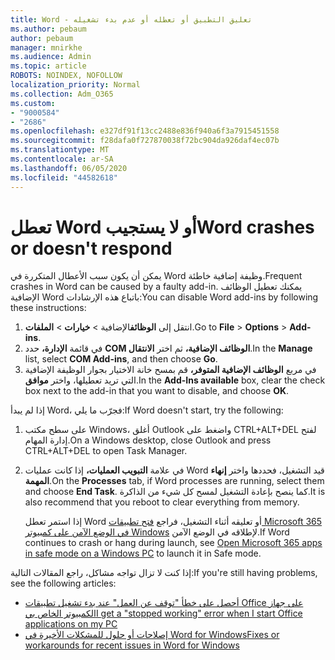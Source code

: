 ```yaml
---
title: Word - تعليق التطبيق أو تعطله أو عدم بدء تشغيله
ms.author: pebaum
author: pebaum
manager: mnirkhe
ms.audience: Admin
ms.topic: article
ROBOTS: NOINDEX, NOFOLLOW
localization_priority: Normal
ms.collection: Adm_O365
ms.custom:
- "9000584"
- "2686"
ms.openlocfilehash: e327df91f13cc2488e836f940a6f3a7915451558
ms.sourcegitcommit: f28dafa0f727870038f72bc904da926daf4ec07b
ms.translationtype: MT
ms.contentlocale: ar-SA
ms.lasthandoff: 06/05/2020
ms.locfileid: "44582618"
---
```

# <a name="word-crashes-or-doesnt-respond"></a><span data-ttu-id="7e293-102">تعطل Word أو لا يستجيب</span><span class="sxs-lookup"><span data-stu-id="7e293-102">Word crashes or doesn't respond</span></span>

<span data-ttu-id="7e293-103">يمكن أن يكون سبب الأعطال المتكررة في Word وظيفة إضافية خاطئة.</span><span class="sxs-lookup"><span data-stu-id="7e293-103">Frequent crashes in Word can be caused by a faulty add-in.</span></span> <span data-ttu-id="7e293-104">يمكنك تعطيل الوظائف الإضافية Word باتباع هذه الإرشادات:</span><span class="sxs-lookup"><span data-stu-id="7e293-104">You can disable Word add-ins by following these instructions:</span></span>

1. <span data-ttu-id="7e293-105">انتقل إلى **الوظائف**الإضافية  >  **خيارات**  >  **الملفات**.</span><span class="sxs-lookup"><span data-stu-id="7e293-105">Go to **File** > **Options** > **Add-ins**.</span></span>
2. <span data-ttu-id="7e293-106">في قائمة **الإدارة،** حدد **COM الوظائف الإضافية،** ثم اختر **الانتقال**.</span><span class="sxs-lookup"><span data-stu-id="7e293-106">In the **Manage** list, select **COM Add-ins**, and then choose **Go**.</span></span>
3. <span data-ttu-id="7e293-107">في مربع **الوظائف الإضافية المتوفر،** قم بمسح خانة الاختيار بجوار الوظيفة الإضافية التي تريد تعطيلها، واختر **موافق**.</span><span class="sxs-lookup"><span data-stu-id="7e293-107">In the **Add-Ins available** box, clear the check box next to the add-in that you want to disable, and choose **OK**.</span></span>

<span data-ttu-id="7e293-108">إذا لم يبدأ Word، فجرّب ما يلي:</span><span class="sxs-lookup"><span data-stu-id="7e293-108">If Word doesn't start, try the following:</span></span>

1.   <span data-ttu-id="7e293-109">على سطح مكتب Windows، أغلق Outlook واضغط على CTRL+ALT+DEL لفتح إدارة المهام.</span><span class="sxs-lookup"><span data-stu-id="7e293-109">On a Windows desktop, close Outlook and press CTRL+ALT+DEL to open Task Manager.</span></span> 
2. <span data-ttu-id="7e293-110">في علامة **التبويب العمليات،** إذا كانت عمليات Word قيد التشغيل، فحددها واختر **إنهاء المهمة**.</span><span class="sxs-lookup"><span data-stu-id="7e293-110">On the **Processes** tab, if Word processes are running, select them and choose **End Task**.</span></span> <span data-ttu-id="7e293-111">كما ينصح بإعادة التشغيل لمسح كل شيء من الذاكرة.</span><span class="sxs-lookup"><span data-stu-id="7e293-111">It is also recommend that you reboot to clear everything from memory.</span></span>

    <span data-ttu-id="7e293-112">إذا استمر تعطل Word أو تعليقه أثناء التشغيل، فراجع [فتح تطبيقات Microsoft 365 في الوضع الآمن على كمبيوتر Windows](https://support.office.com/article/Open-Office-apps-in-safe-mode-on-a-Windows-PC-dedf944a-5f4b-4afb-a453-528af4f7ac72) لإطلاقه في الوضع الآمن.</span><span class="sxs-lookup"><span data-stu-id="7e293-112">If Word continues to crash or hang during launch, see [Open Microsoft 365 apps in safe mode on a Windows PC](https://support.office.com/article/Open-Office-apps-in-safe-mode-on-a-Windows-PC-dedf944a-5f4b-4afb-a453-528af4f7ac72) to launch it in Safe mode.</span></span>

<span data-ttu-id="7e293-113">إذا كنت لا تزال تواجه مشاكل، راجع المقالات التالية:</span><span class="sxs-lookup"><span data-stu-id="7e293-113">If you're still having problems, see the following articles:</span></span> 
- [<span data-ttu-id="7e293-114">أحصل على خطأ "توقف عن العمل" عند بدء تشغيل تطبيقات Office على جهاز الكمبيوتر الخاص بي</span><span class="sxs-lookup"><span data-stu-id="7e293-114">I get a "stopped working" error when I start Office applications on my PC</span></span>](https://support.office.com/article/52bd7985-4e99-4a35-84c8-2d9b8301a2fa)
- [<span data-ttu-id="7e293-115">إصلاحات أو حلول للمشكلات الأخيرة في Word for Windows</span><span class="sxs-lookup"><span data-stu-id="7e293-115">Fixes or workarounds for recent issues in Word for Windows</span></span>](https://support.office.com/article/bf6bf17c-2807-4871-83ce-e337ae8f0b86)